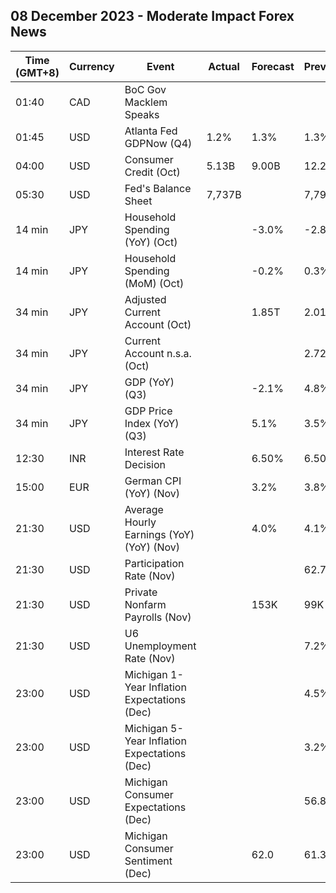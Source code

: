 ## 08 December 2023 - Moderate Impact Forex News

| Time (GMT+8) | Currency | Event | Actual | Forecast | Previous |
|------|----------|-------|--------|----------|----------|
| 01:40 | CAD | BoC Gov Macklem Speaks |  |  |  |
| 01:45 | USD | Atlanta Fed GDPNow (Q4) | 1.2% | 1.3% | 1.3% |
| 04:00 | USD | Consumer Credit (Oct) | 5.13B | 9.00B | 12.22B |
| 05:30 | USD | Fed's Balance Sheet | 7,737B |  | 7,796B |
| 14 min | JPY | Household Spending (YoY) (Oct) |  | -3.0% | -2.8% |
| 14 min | JPY | Household Spending (MoM) (Oct) |  | -0.2% | 0.3% |
| 34 min | JPY | Adjusted Current Account (Oct) |  | 1.85T | 2.01T |
| 34 min | JPY | Current Account n.s.a. (Oct) |  |  | 2.724T |
| 34 min | JPY | GDP (YoY) (Q3) |  | -2.1% | 4.8% |
| 34 min | JPY | GDP Price Index (YoY) (Q3) |  | 5.1% | 3.5% |
| 12:30 | INR | Interest Rate Decision |  | 6.50% | 6.50% |
| 15:00 | EUR | German CPI (YoY) (Nov) |  | 3.2% | 3.8% |
| 21:30 | USD | Average Hourly Earnings (YoY) (YoY) (Nov) |  | 4.0% | 4.1% |
| 21:30 | USD | Participation Rate (Nov) |  |  | 62.7% |
| 21:30 | USD | Private Nonfarm Payrolls (Nov) |  | 153K | 99K |
| 21:30 | USD | U6 Unemployment Rate (Nov) |  |  | 7.2% |
| 23:00 | USD | Michigan 1-Year Inflation Expectations (Dec) |  |  | 4.5% |
| 23:00 | USD | Michigan 5-Year Inflation Expectations (Dec) |  |  | 3.2% |
| 23:00 | USD | Michigan Consumer Expectations (Dec) |  |  | 56.8 |
| 23:00 | USD | Michigan Consumer Sentiment (Dec) |  | 62.0 | 61.3 |
